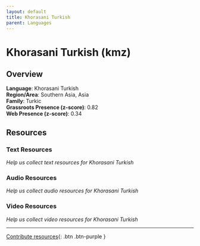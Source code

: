 ```yaml
---
layout: default
title: Khorasani Turkish
parent: Languages
---
```


# Khorasani Turkish (kmz)

## Overview

**Language**: Khorasani Turkish  
**Region/Area**: Southern Asia, Asia  
**Family**: Turkic  
**Grassroots Presence (z-score)**: 0.82  
**Web Presence (z-score)**: 0.34  

## Resources

### Text Resources
*Help us collect text resources for Khorasani Turkish*

### Audio Resources
*Help us collect audio resources for Khorasani Turkish*

### Video Resources
*Help us collect video resources for Khorasani Turkish*

---

[Contribute resources](https://forms.office.com/e/1SfLJx3u1r){: .btn .btn-purple }
